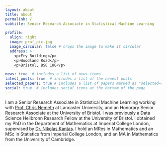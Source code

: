 ```yaml
---
layout: about
title: about
permalink: /
subtitle: Senior Research Associate in Statistical Machine Learning

profile:
  align: right
  image: prof_pic.jpg
  image_circular: false # crops the image to make it circular
  address: >
    <p>Fry Building</p>
    <p>Woodland Road</p>
    <p>Bristol, BS8 1UG</p>

news: true  # includes a list of news items
latest_posts: true  # includes a list of the newest posts
selected_papers: true # includes a list of papers marked as "selected={true}"
social: true  # includes social icons at the bottom of the page
---
```


I am a Senior Research Associate in Statistical Machine Learning working with <a href="https://chris-nemeth.github.io/">Prof. Chris Nemeth</a> at Lancaster University, and an Honorary Senior Research Associate at the University of Bristol. I was previously a Data Science Heilbronn Research Fellow at the University of Bristol. I obtained my PhD in the Department of Mathematics at Imperial College London, supervised by <a href="http://wwwf.imperial.ac.uk/~nkantas/">Dr. Nikolas Kantas</a>. I hold an MRes in Mathematics and an MSc in Statistics from Imperial College London, and an MA in Mathematics from the University of Cambridge.
